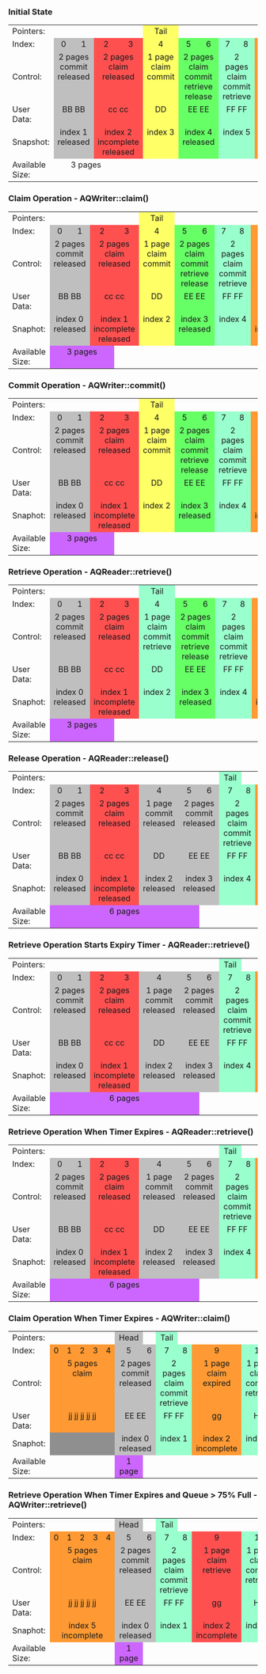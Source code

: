 
### Initial State

<table>
<tr>
    <td border="0" width="10%">Pointers:
    <td width="6%">
    <td width="6%">
    <td width="6%">
    <td width="6%">
    <td bgcolor="#ffff66" width="6%" align="center">Tail
    <td width="6%">
    <td width="6%">
    <td width="6%">
    <td width="6%">
    <td width="6%">
    <td width="6%">
    <td bgcolor="#bfbfbf" width="6%" align="center">Head
    <td width="6%">
    <td width="6%">
    <td width="6%">
</tr>

<tr>
    <td border="0">Index:</td>
    <td bgcolor="#bfbfbf" valign="middle" align="center">0
    <td bgcolor="#bfbfbf" valign="middle" align="center">1
    <td bgcolor="#ff5050" valign="middle" align="center">2
    <td bgcolor="#ff5050" valign="middle" align="center">3
    <td bgcolor="#ffff66" valign="middle" align="center">4
    <td bgcolor="#66ff66" valign="middle" align="center">5
    <td bgcolor="#66ff66" valign="middle" align="center">6
    <td bgcolor="#99ffcc" valign="middle" align="center">7
    <td bgcolor="#99ffcc" valign="middle" align="center">8
    <td bgcolor="#ff9933" valign="middle" align="center">9
    <td bgcolor="#ffff66" valign="middle" align="center">10
    <td bgcolor="#bfbfbf" valign="middle" align="center">11
    <td bgcolor="#bfbfbf" valign="middle" align="center">12
    <td bgcolor="#bfbfbf" valign="middle" align="center">13
    <td bgcolor="#8f8f8f" valign="middle" align="center">14
    <td width="0%">
</tr>

<tr>
    <td border="0">Control:</td>
    <td bgcolor="#bfbfbf" valign="top" align="center" colspan="2">2 pages<br>commit<br>released
    <td bgcolor="#ff5050" valign="top" align="center" colspan="2">2 pages<br>claim<br>released
    <td bgcolor="#ffff66" valign="top" align="center">1 page<br>claim<br>commit
    <td bgcolor="#66ff66" valign="top" align="center" colspan="2">2 pages<br>claim<br>commit<br>retrieve<br>release
    <td bgcolor="#99ffcc" valign="top" align="center" colspan="2">2 pages<br>claim<br>commit<br>retrieve
    <td bgcolor="#ff9933" valign="top" align="center">1 page<br>claim
    <td bgcolor="#ffff66" valign="top" align="center">1 page<br>claim<br>commit
    <td bgcolor="#bfbfbf" valign="top" align="center" colspan="3">3 pages<br>commit<br>released
    <td bgcolor="#8f8f8f" valign="top" align="center">waste
    <td width="0%">
</tr>

<tr>
    <td border="0">User Data:</td>
    <td bgcolor="#bfbfbf" valign="top" align="center" colspan="2">BB BB
    <td bgcolor="#ff5050" valign="top" align="center" colspan="2">cc cc
    <td bgcolor="#ffff66" valign="top" align="center">DD
    <td bgcolor="#66ff66" valign="top" align="center" colspan="2">EE EE
    <td bgcolor="#99ffcc" valign="top" align="center" colspan="2">FF FF
    <td bgcolor="#ff9933" valign="top" align="center">gg
    <td bgcolor="#ffff66" valign="top" align="center">HH
    <td bgcolor="#bfbfbf" valign="top" align="center" colspan="3">AA AA AA
    <td bgcolor="#8f8f8f">
    <td width="0%">
</tr>

<tr>
    <td border="0">Snapshot:</td>
    <td bgcolor="#bfbfbf" valign="top" align="center" colspan="2">index 1<br>released<br>
    <td bgcolor="#ff5050" valign="top" align="center" colspan="2">index 2<br>incomplete<br>released<br>
    <td bgcolor="#ffff66" valign="top" align="center">index 3
    <td bgcolor="#66ff66" valign="top" align="center" colspan="2">index 4<br>released
    <td bgcolor="#99ffcc" valign="top" align="center" colspan="2">index 5
    <td bgcolor="#ff9933" valign="top" align="center">index 6<br>incomplete
    <td bgcolor="#ffff66" valign="top" align="center">index 7
    <td bgcolor="#bfbfbf" valign="top" align="center" colspan="3">Index 0<br>released
    <td>
    <td width="0%">
</tr>

<tr>
    <td border="0">Available Size:</td>
    <td valign="top" align="center" colspan="3">3 pages
    <td colspan="8">
    <td bgcolor="#cc66ff" valign="top" align="center" colspan="4">4 pages
    <td width="0%">
</tr>

</table>

### Claim Operation - AQWriter::claim()
<table>
<tr>
    <td border="0" width="10%">Pointers:
    <td width="6%">
    <td width="6%">
    <td width="6%">
    <td width="6%">
    <td bgcolor="#ffff66" width="6%" align="center">Tail
    <td width="6%">
    <td width="6%">
    <td width="6%">
    <td width="6%">
    <td width="6%">
    <td width="6%">
    <td width="6%">
    <td bgcolor="#8f8f8f" width="6%" align="center">Head
    <td width="6%">
    <td width="6%">
</tr>

<tr>
    <td border="0">Index:</td>
    <td bgcolor="#bfbfbf" valign="middle" align="center">0
    <td bgcolor="#bfbfbf" valign="middle" align="center">1
    <td bgcolor="#ff5050" valign="middle" align="center">2
    <td bgcolor="#ff5050" valign="middle" align="center">3
    <td bgcolor="#ffff66" valign="middle" align="center">4
    <td bgcolor="#66ff66" valign="middle" align="center">5
    <td bgcolor="#66ff66" valign="middle" align="center">6
    <td bgcolor="#99ffcc" valign="middle" align="center">7
    <td bgcolor="#99ffcc" valign="middle" align="center">8
    <td bgcolor="#ff9933" valign="middle" align="center">9
    <td bgcolor="#ffff66" valign="middle" align="center">10
    <td bgcolor="#ff9933" valign="middle" align="center">11
    <td bgcolor="#8f8f8f" valign="middle" align="center">12
    <td bgcolor="#8f8f8f" valign="middle" align="center">13
    <td bgcolor="#8f8f8f" valign="middle" align="center">14
    <td width="0%">
</tr>

<tr>
    <td border="0">Control:</td>
    <td bgcolor="#bfbfbf" valign="top" align="center" colspan="2">2 pages<br>commit<br>released
    <td bgcolor="#ff5050" valign="top" align="center" colspan="2">2 pages<br>claim<br>released
    <td bgcolor="#ffff66" valign="top" align="center">1 page<br>claim<br>commit
    <td bgcolor="#66ff66" valign="top" align="center" colspan="2">2 pages<br>claim<br>commit<br>retrieve<br>release
    <td bgcolor="#99ffcc" valign="top" align="center" colspan="2">2 pages<br>claim<br>commit<br>retrieve
    <td bgcolor="#ff9933" valign="top" align="center">1 page<br>claim
    <td bgcolor="#ffff66" valign="top" align="center">1 page<br>claim<br>commit
    <td bgcolor="#ff9933" valign="top" align="center">1 page<br>claim
    <td bgcolor="#8f8f8f" valign="top" align="center">unused
    <td bgcolor="#8f8f8f" valign="top" align="center">unused
    <td bgcolor="#8f8f8f" valign="top" align="center">waste
    <td width="0%">
</tr>

<tr>
    <td border="0">User Data:</td>
    <td bgcolor="#bfbfbf" valign="top" align="center" colspan="2">BB BB
    <td bgcolor="#ff5050" valign="top" align="center" colspan="2">cc cc
    <td bgcolor="#ffff66" valign="top" align="center">DD
    <td bgcolor="#66ff66" valign="top" align="center" colspan="2">EE EE
    <td bgcolor="#99ffcc" valign="top" align="center" colspan="2">FF FF
    <td bgcolor="#ff9933" valign="top" align="center">gg
    <td bgcolor="#ffff66" valign="top" align="center">HH
    <td bgcolor="#ff9933" valign="top" align="center">ii
    <td bgcolor="#8f8f8f" valign="top" align="center">aa
    <td bgcolor="#8f8f8f" valign="top" align="center">aa
    <td bgcolor="#8f8f8f">
    <td width="0%">
</tr>

<tr>
    <td border="0">Snaphot:</td>
    <td bgcolor="#bfbfbf" valign="top" align="center" colspan="2">index 0<br>released
    <td bgcolor="#ff5050" valign="top" align="center" colspan="2">index 1<br>incomplete<br>released
    <td bgcolor="#ffff66" valign="top" align="center">index 2
    <td bgcolor="#66ff66" valign="top" align="center" colspan="2">index 3<br>released
    <td bgcolor="#99ffcc" valign="top" align="center" colspan="2">index 4
    <td bgcolor="#ff9933" valign="top" align="center">index 5<br>incomplete
    <td bgcolor="#ffff66" valign="top" align="center">index 6
    <td bgcolor="#8f8f8f" valign="top" align="center">
    <td>
    <td>
    <td>
    <td width="0%">
</tr>

<tr>
    <td border="0">Available Size:</td>
    <td bgcolor="#cc66ff" valign="top" align="center" colspan="3">3 pages
    <td colspan="9">
    <td bgcolor="#cc66ff" valign="top" align="center" colspan="3">3 pages
    <td width="0%">
</tr>
</table>


### Commit Operation - AQWriter::commit()
<table>
<tr>
    <td border="0" width="10%">Pointers:
    <td width="6%">
    <td width="6%">
    <td width="6%">
    <td width="6%">
    <td bgcolor="#ffff66" width="6%" align="center">Tail
    <td width="6%">
    <td width="6%">
    <td width="6%">
    <td width="6%">
    <td width="6%">
    <td width="6%">
    <td width="6%">
    <td bgcolor="#8f8f8f" width="6%" align="center">Head
    <td width="6%">
    <td width="6%">
</tr>

<tr>
    <td border="0">Index:</td>
    <td bgcolor="#bfbfbf" valign="middle" align="center">0
    <td bgcolor="#bfbfbf" valign="middle" align="center">1
    <td bgcolor="#ff5050" valign="middle" align="center">2
    <td bgcolor="#ff5050" valign="middle" align="center">3
    <td bgcolor="#ffff66" valign="middle" align="center">4
    <td bgcolor="#66ff66" valign="middle" align="center">5
    <td bgcolor="#66ff66" valign="middle" align="center">6
    <td bgcolor="#99ffcc" valign="middle" align="center">7
    <td bgcolor="#99ffcc" valign="middle" align="center">8
    <td bgcolor="#ff9933" valign="middle" align="center">9
    <td bgcolor="#ffff66" valign="middle" align="center">10
    <td bgcolor="#ffff66" valign="middle" align="center">11
    <td bgcolor="#8f8f8f" valign="middle" align="center">12
    <td bgcolor="#8f8f8f" valign="middle" align="center">13
    <td bgcolor="#8f8f8f" valign="middle" align="center">14
    <td width="0%">
</tr>

<tr>
    <td border="0">Control:</td>
    <td bgcolor="#bfbfbf" valign="top" align="center" colspan="2">2 pages<br>commit<br>released
    <td bgcolor="#ff5050" valign="top" align="center" colspan="2">2 pages<br>claim<br>released
    <td bgcolor="#ffff66" valign="top" align="center">1 page<br>claim<br>commit
    <td bgcolor="#66ff66" valign="top" align="center" colspan="2">2 pages<br>claim<br>commit<br>retrieve<br>release
    <td bgcolor="#99ffcc" valign="top" align="center" colspan="2">2 pages<br>claim<br>commit<br>retrieve
    <td bgcolor="#ff9933" valign="top" align="center">1 page<br>claim
    <td bgcolor="#ffff66" valign="top" align="center">1 page<br>claim<br>commit
    <td bgcolor="#ffff66" valign="top" align="center">1 page<br>claim<br>commit
    <td bgcolor="#8f8f8f" valign="top" align="center">unused
    <td bgcolor="#8f8f8f" valign="top" align="center">unused
    <td bgcolor="#8f8f8f" valign="top" align="center">waste
    <td width="0%">
</tr>

<tr>
    <td border="0">User Data:</td>
    <td bgcolor="#bfbfbf" valign="top" align="center" colspan="2">BB BB
    <td bgcolor="#ff5050" valign="top" align="center" colspan="2">cc cc
    <td bgcolor="#ffff66" valign="top" align="center">DD
    <td bgcolor="#66ff66" valign="top" align="center" colspan="2">EE EE
    <td bgcolor="#99ffcc" valign="top" align="center" colspan="2">FF FF
    <td bgcolor="#ff9933" valign="top" align="center">gg
    <td bgcolor="#ffff66" valign="top" align="center">HH
    <td bgcolor="#ffff66" valign="top" align="center">II
    <td bgcolor="#8f8f8f" valign="top" align="center">aa
    <td bgcolor="#8f8f8f" valign="top" align="center">aa
    <td bgcolor="#8f8f8f">
    <td width="0%">
</tr>

<tr>
    <td border="0">Snaphot:</td>
    <td bgcolor="#bfbfbf" valign="top" align="center" colspan="2">index 0<br>released
    <td bgcolor="#ff5050" valign="top" align="center" colspan="2">index 1<br>incomplete<br>released
    <td bgcolor="#ffff66" valign="top" align="center">index 2
    <td bgcolor="#66ff66" valign="top" align="center" colspan="2">index 3<br>released
    <td bgcolor="#99ffcc" valign="top" align="center" colspan="2">index 4
    <td bgcolor="#ff9933" valign="top" align="center">index 5<br>incomplete
    <td bgcolor="#ffff66" valign="top" align="center">index 6
    <td bgcolor="#ffff66" valign="top" align="center">index 7
    <td>
    <td>
    <td>
    <td width="0%">
</tr>

<tr>
    <td border="0">Available Size:</td>
    <td bgcolor="#cc66ff" valign="top" align="center" colspan="3">3 pages
    <td colspan="9">
    <td bgcolor="#cc66ff" valign="top" align="center" colspan="3">3 pages
    <td width="0%">
</tr>

</table>

### Retrieve Operation - AQReader::retrieve()
<table>
<tr>
    <td border="0" width="10%">Pointers:
    <td width="6%">
    <td width="6%">
    <td width="6%">
    <td width="6%">
    <td bgcolor="#99ffcc" width="6%" align="center">Tail
    <td width="6%">
    <td width="6%">
    <td width="6%">
    <td width="6%">
    <td width="6%">
    <td width="6%">
    <td width="6%">
    <td bgcolor="#8f8f8f" width="6%" align="center">Head
    <td width="6%">
    <td width="6%">
</tr>

<tr>
    <td border="0">Index:</td>
    <td bgcolor="#bfbfbf" valign="middle" align="center">0
    <td bgcolor="#bfbfbf" valign="middle" align="center">1
    <td bgcolor="#ff5050" valign="middle" align="center">2
    <td bgcolor="#ff5050" valign="middle" align="center">3
    <td bgcolor="#99ffcc" valign="middle" align="center">4
    <td bgcolor="#66ff66" valign="middle" align="center">5
    <td bgcolor="#66ff66" valign="middle" align="center">6
    <td bgcolor="#99ffcc" valign="middle" align="center">7
    <td bgcolor="#99ffcc" valign="middle" align="center">8
    <td bgcolor="#ff9933" valign="middle" align="center">9
    <td bgcolor="#ffff66" valign="middle" align="center">10
    <td bgcolor="#ffff66" valign="middle" align="center">11
    <td bgcolor="#8f8f8f" valign="middle" align="center">12
    <td bgcolor="#8f8f8f" valign="middle" align="center">13
    <td bgcolor="#8f8f8f" valign="middle" align="center">14
    <td width="0%">
</tr>

<tr>
    <td border="0">Control:</td>
    <td bgcolor="#bfbfbf" valign="top" align="center" colspan="2">2 pages<br>commit<br>released
    <td bgcolor="#ff5050" valign="top" align="center" colspan="2">2 pages<br>claim<br>released
    <td bgcolor="#99ffcc" valign="top" align="center">1 page<br>claim<br>commit<br>retrieve
    <td bgcolor="#66ff66" valign="top" align="center" colspan="2">2 pages<br>claim<br>commit<br>retrieve<br>release
    <td bgcolor="#99ffcc" valign="top" align="center" colspan="2">2 pages<br>claim<br>commit<br>retrieve
    <td bgcolor="#ff9933" valign="top" align="center">1 page<br>claim
    <td bgcolor="#ffff66" valign="top" align="center">1 page<br>claim<br>commit
    <td bgcolor="#ffff66" valign="top" align="center">1 page<br>claim<br>commit
    <td bgcolor="#8f8f8f" valign="top" align="center">unused
    <td bgcolor="#8f8f8f" valign="top" align="center">unused
    <td bgcolor="#8f8f8f" valign="top" align="center">waste
    <td width="0%">
</tr>

<tr>
    <td border="0">User Data:</td>
    <td bgcolor="#bfbfbf" valign="top" align="center" colspan="2">BB BB
    <td bgcolor="#ff5050" valign="top" align="center" colspan="2">cc cc
    <td bgcolor="#99ffcc" valign="top" align="center">DD
    <td bgcolor="#66ff66" valign="top" align="center" colspan="2">EE EE
    <td bgcolor="#99ffcc" valign="top" align="center" colspan="2">FF FF
    <td bgcolor="#ff9933" valign="top" align="center">gg
    <td bgcolor="#ffff66" valign="top" align="center">HH
    <td bgcolor="#ffff66" valign="top" align="center">II
    <td bgcolor="#8f8f8f" valign="top" align="center">aa
    <td bgcolor="#8f8f8f" valign="top" align="center">aa
    <td bgcolor="#8f8f8f">
    <td width="0%">
</tr>

<tr>
    <td border="0">Snaphot:</td>
    <td bgcolor="#bfbfbf" valign="top" align="center" colspan="2">index 0<br>released
    <td bgcolor="#ff5050" valign="top" align="center" colspan="2">index 1<br>incomplete<br>released
    <td bgcolor="#99ffcc" valign="top" align="center">index 2
    <td bgcolor="#66ff66" valign="top" align="center" colspan="2">index 3<br>released
    <td bgcolor="#99ffcc" valign="top" align="center" colspan="2">index 4
    <td bgcolor="#ff9933" valign="top" align="center">index 5<br>incomplete
    <td bgcolor="#ffff66" valign="top" align="center">index 6
    <td bgcolor="#ffff66" valign="top" align="center">index 7
    <td>
    <td>
    <td>
    <td width="0%">
</tr>

<tr>
    <td border="0">Available Size:</td>
    <td bgcolor="#cc66ff" valign="top" align="center" colspan="3">3 pages
    <td colspan="9">
    <td bgcolor="#cc66ff" valign="top" align="center" colspan="3">3 pages
    <td width="0%">
</tr>

</table>



### Release Operation - AQReader::release()
<table>
<tr>
    <td border="0" width="10%">Pointers:
    <td width="6%">
    <td width="6%">
    <td width="6%">
    <td width="6%">
    <td width="6%">
    <td width="6%">
    <td width="6%">
    <td bgcolor="#99ffcc" width="6%" align="center">Tail
    <td width="6%">
    <td width="6%">
    <td width="6%">
    <td width="6%">
    <td bgcolor="#8f8f8f" width="6%" align="center">Head
    <td width="6%">
    <td width="6%">
</tr>

<tr>
    <td border="0">Index:</td>
    <td bgcolor="#bfbfbf" valign="middle" align="center">0
    <td bgcolor="#bfbfbf" valign="middle" align="center">1
    <td bgcolor="#ff5050" valign="middle" align="center">2
    <td bgcolor="#ff5050" valign="middle" align="center">3
    <td bgcolor="#bfbfbf" valign="middle" align="center">4
    <td bgcolor="#bfbfbf" valign="middle" align="center">5
    <td bgcolor="#bfbfbf" valign="middle" align="center">6
    <td bgcolor="#99ffcc" valign="middle" align="center">7
    <td bgcolor="#99ffcc" valign="middle" align="center">8
    <td bgcolor="#ff9933" valign="middle" align="center">9
    <td bgcolor="#ffff66" valign="middle" align="center">10
    <td bgcolor="#ffff66" valign="middle" align="center">11
    <td bgcolor="#8f8f8f" valign="middle" align="center">12
    <td bgcolor="#8f8f8f" valign="middle" align="center">13
    <td bgcolor="#8f8f8f" valign="middle" align="center">14
    <td width="0%">
</tr>

<tr>
    <td border="0">Control:</td>
    <td bgcolor="#bfbfbf" valign="top" align="center" colspan="2">2 pages<br>commit<br>released
    <td bgcolor="#ff5050" valign="top" align="center" colspan="2">2 pages<br>claim<br>released
    <td bgcolor="#bfbfbf" valign="top" align="center">1 page<br>commit<br>released
    <td bgcolor="#bfbfbf" valign="top" align="center" colspan="2">2 pages<br>commit<br>released
    <td bgcolor="#99ffcc" valign="top" align="center" colspan="2">2 pages<br>claim<br>commit<br>retrieve
    <td bgcolor="#ff9933" valign="top" align="center">1 page<br>claim
    <td bgcolor="#ffff66" valign="top" align="center">1 page<br>claim<br>commit
    <td bgcolor="#ffff66" valign="top" align="center">1 page<br>claim<br>commit
    <td bgcolor="#8f8f8f" valign="top" align="center">unused
    <td bgcolor="#8f8f8f" valign="top" align="center">unused
    <td bgcolor="#8f8f8f" valign="top" align="center">waste
    <td width="0%">
</tr>

<tr>
    <td border="0">User Data:</td>
    <td bgcolor="#bfbfbf" valign="top" align="center" colspan="2">BB BB
    <td bgcolor="#ff5050" valign="top" align="center" colspan="2">cc cc
    <td bgcolor="#bfbfbf" valign="top" align="center">DD
    <td bgcolor="#bfbfbf" valign="top" align="center" colspan="2">EE EE
    <td bgcolor="#99ffcc" valign="top" align="center" colspan="2">FF FF
    <td bgcolor="#ff9933" valign="top" align="center">gg
    <td bgcolor="#ffff66" valign="top" align="center">HH
    <td bgcolor="#ffff66" valign="top" align="center">II
    <td bgcolor="#8f8f8f" valign="top" align="center">aa
    <td bgcolor="#8f8f8f" valign="top" align="center">aa
    <td bgcolor="#8f8f8f">
    <td width="0%">
</tr>

<tr>
    <td border="0">Snaphot:</td>
    <td bgcolor="#bfbfbf" valign="top" align="center" colspan="2">index 0<br>released
    <td bgcolor="#ff5050" valign="top" align="center" colspan="2">index 1<br>incomplete<br>released
    <td bgcolor="#bfbfbf" valign="top" align="center">index 2<br>released
    <td bgcolor="#bfbfbf" valign="top" align="center" colspan="2">index 3<br>released
    <td bgcolor="#99ffcc" valign="top" align="center" colspan="2">index 4
    <td bgcolor="#ff9933" valign="top" align="center">index 5<br>incomplete
    <td bgcolor="#ffff66" valign="top" align="center">index 6
    <td bgcolor="#ffff66" valign="top" align="center">index 7
    <td>
    <td>
    <td>
    <td width="0%">
</tr>

<tr>
    <td border="0">Available Size:</td>
    <td bgcolor="#cc66ff" valign="top" align="center" colspan="6">6 pages
    <td colspan="6">
    <td valign="top" align="center" colspan="3">3 pages
    <td width="0%">
</tr>

</table>



### Retrieve Operation Starts Expiry Timer - AQReader::retrieve()
<table>
<tr>
    <td border="0" width="10%">Pointers:
    <td width="6%">
    <td width="6%">
    <td width="6%">
    <td width="6%">
    <td width="6%">
    <td width="6%">
    <td width="6%">
    <td bgcolor="#99ffcc" width="6%" align="center">Tail
    <td width="6%">
    <td width="6%">
    <td width="6%">
    <td width="6%">
    <td bgcolor="#8f8f8f" width="6%" align="center">Head
    <td width="6%">
    <td width="6%">
</tr>

<tr>
    <td border="0">Index:</td>
    <td bgcolor="#bfbfbf" valign="middle" align="center">0
    <td bgcolor="#bfbfbf" valign="middle" align="center">1
    <td bgcolor="#ff5050" valign="middle" align="center">2
    <td bgcolor="#ff5050" valign="middle" align="center">3
    <td bgcolor="#bfbfbf" valign="middle" align="center">4
    <td bgcolor="#bfbfbf" valign="middle" align="center">5
    <td bgcolor="#bfbfbf" valign="middle" align="center">6
    <td bgcolor="#99ffcc" valign="middle" align="center">7
    <td bgcolor="#99ffcc" valign="middle" align="center">8
    <td bgcolor="#ff9933" valign="middle" align="center">9
    <td bgcolor="#99ffcc" valign="middle" align="center">10
    <td bgcolor="#ffff66" valign="middle" align="center">11
    <td bgcolor="#8f8f8f" valign="middle" align="center">12
    <td bgcolor="#8f8f8f" valign="middle" align="center">13
    <td bgcolor="#8f8f8f" valign="middle" align="center">14
    <td width="0%">
</tr>

<tr>
    <td border="0">Control:</td>
    <td bgcolor="#bfbfbf" valign="top" align="center" colspan="2">2 pages<br>commit<br>released
    <td bgcolor="#ff5050" valign="top" align="center" colspan="2">2 pages<br>claim<br>released
    <td bgcolor="#bfbfbf" valign="top" align="center">1 page<br>commit<br>released
    <td bgcolor="#bfbfbf" valign="top" align="center" colspan="2">2 pages<br>commit<br>released
    <td bgcolor="#99ffcc" valign="top" align="center" colspan="2">2 pages<br>claim<br>commit<br>retrieve
    <td bgcolor="#ff9933" valign="top" align="center">1 page<br>claim<br>xtimer-on
    <td bgcolor="#99ffcc" valign="top" align="center">1 page<br>claim<br>commit<br>retrieve
    <td bgcolor="#ffff66" valign="top" align="center">1 page<br>claim<br>commit
    <td bgcolor="#8f8f8f" valign="top" align="center">unused
    <td bgcolor="#8f8f8f" valign="top" align="center">unused
    <td bgcolor="#8f8f8f" valign="top" align="center">waste
    <td width="0%">
</tr>

<tr>
    <td border="0">User Data:</td>
    <td bgcolor="#bfbfbf" valign="top" align="center" colspan="2">BB BB
    <td bgcolor="#ff5050" valign="top" align="center" colspan="2">cc cc
    <td bgcolor="#bfbfbf" valign="top" align="center">DD
    <td bgcolor="#bfbfbf" valign="top" align="center" colspan="2">EE EE
    <td bgcolor="#99ffcc" valign="top" align="center" colspan="2">FF FF
    <td bgcolor="#ff9933" valign="top" align="center">gg
    <td bgcolor="#99ffcc" valign="top" align="center">HH
    <td bgcolor="#ffff66" valign="top" align="center">II
    <td bgcolor="#8f8f8f" valign="top" align="center">aa
    <td bgcolor="#8f8f8f" valign="top" align="center">aa
    <td bgcolor="#8f8f8f">
    <td width="0%">
</tr>

<tr>
    <td border="0">Snaphot:</td>
    <td bgcolor="#bfbfbf" valign="top" align="center" colspan="2">index 0<br>released
    <td bgcolor="#ff5050" valign="top" align="center" colspan="2">index 1<br>incomplete<br>released
    <td bgcolor="#bfbfbf" valign="top" align="center">index 2<br>released
    <td bgcolor="#bfbfbf" valign="top" align="center" colspan="2">index 3<br>released
    <td bgcolor="#99ffcc" valign="top" align="center" colspan="2">index 4
    <td bgcolor="#ff9933" valign="top" align="center">index 5<br>incomplete
    <td bgcolor="#99ffcc" valign="top" align="center">index 6
    <td bgcolor="#ffff66" valign="top" align="center">index 7
    <td>
    <td>
    <td>
    <td width="0%">
</tr>

<tr>
    <td border="0">Available Size:</td>
    <td bgcolor="#cc66ff" valign="top" align="center" colspan="6">6 pages
    <td colspan="6">
    <td valign="top" align="center" colspan="3">3 pages
    <td width="0%">
</tr>

</table>

### Retrieve Operation When Timer Expires - AQReader::retrieve()
<table>
<tr>
    <td border="0" width="10%">Pointers:
    <td width="6%">
    <td width="6%">
    <td width="6%">
    <td width="6%">
    <td width="6%">
    <td width="6%">
    <td width="6%">
    <td bgcolor="#99ffcc" width="6%" align="center">Tail
    <td width="6%">
    <td width="6%">
    <td width="6%">
    <td width="6%">
    <td bgcolor="#8f8f8f" width="6%" align="center">Head
    <td width="6%">
    <td width="6%">
</tr>

<tr>
    <td border="0">Index:</td>
    <td bgcolor="#bfbfbf" valign="middle" align="center">0
    <td bgcolor="#bfbfbf" valign="middle" align="center">1
    <td bgcolor="#ff5050" valign="middle" align="center">2
    <td bgcolor="#ff5050" valign="middle" align="center">3
    <td bgcolor="#bfbfbf" valign="middle" align="center">4
    <td bgcolor="#bfbfbf" valign="middle" align="center">5
    <td bgcolor="#bfbfbf" valign="middle" align="center">6
    <td bgcolor="#99ffcc" valign="middle" align="center">7
    <td bgcolor="#99ffcc" valign="middle" align="center">8
    <td bgcolor="#ff9933" valign="middle" align="center">9
    <td bgcolor="#99ffcc" valign="middle" align="center">10
    <td bgcolor="#99ffcc" valign="middle" align="center">11
    <td bgcolor="#8f8f8f" valign="middle" align="center">12
    <td bgcolor="#8f8f8f" valign="middle" align="center">13
    <td bgcolor="#8f8f8f" valign="middle" align="center">14
    <td width="0%">
</tr>

<tr>
    <td border="0">Control:</td>
    <td bgcolor="#bfbfbf" valign="top" align="center" colspan="2">2 pages<br>commit<br>released
    <td bgcolor="#ff5050" valign="top" align="center" colspan="2">2 pages<br>claim<br>released
    <td bgcolor="#bfbfbf" valign="top" align="center">1 page<br>commit<br>released
    <td bgcolor="#bfbfbf" valign="top" align="center" colspan="2">2 pages<br>commit<br>released
    <td bgcolor="#99ffcc" valign="top" align="center" colspan="2">2 pages<br>claim<br>commit<br>retrieve
    <td bgcolor="#ff9933" valign="top" align="center">1 page<br>claim<br>expired
    <td bgcolor="#99ffcc" valign="top" align="center">1 page<br>claim<br>commit<br>retrieve
    <td bgcolor="#99ffcc" valign="top" align="center">1 page<br>claim<br>commit<br>retrieve
    <td bgcolor="#8f8f8f" valign="top" align="center">unused
    <td bgcolor="#8f8f8f" valign="top" align="center">unused
    <td bgcolor="#8f8f8f" valign="top" align="center">waste
    <td width="0%">
</tr>

<tr>
    <td border="0">User Data:</td>
    <td bgcolor="#bfbfbf" valign="top" align="center" colspan="2">BB BB
    <td bgcolor="#ff5050" valign="top" align="center" colspan="2">cc cc
    <td bgcolor="#bfbfbf" valign="top" align="center">DD
    <td bgcolor="#bfbfbf" valign="top" align="center" colspan="2">EE EE
    <td bgcolor="#99ffcc" valign="top" align="center" colspan="2">FF FF
    <td bgcolor="#ff9933" valign="top" align="center">gg
    <td bgcolor="#99ffcc" valign="top" align="center">HH
    <td bgcolor="#99ffcc" valign="top" align="center">II
    <td bgcolor="#8f8f8f" valign="top" align="center">aa
    <td bgcolor="#8f8f8f" valign="top" align="center">aa
    <td bgcolor="#8f8f8f">
    <td width="0%">
</tr>

<tr>
    <td border="0">Snaphot:</td>
    <td bgcolor="#bfbfbf" valign="top" align="center" colspan="2">index 0<br>released
    <td bgcolor="#ff5050" valign="top" align="center" colspan="2">index 1<br>incomplete<br>released
    <td bgcolor="#bfbfbf" valign="top" align="center">index 2<br>released
    <td bgcolor="#bfbfbf" valign="top" align="center" colspan="2">index 3<br>released
    <td bgcolor="#99ffcc" valign="top" align="center" colspan="2">index 4
    <td bgcolor="#ff9933" valign="top" align="center">index 5<br>incomplete
    <td bgcolor="#99ffcc" valign="top" align="center">index 6
    <td bgcolor="#99ffcc" valign="top" align="center">index 7
    <td>
    <td>
    <td>
    <td width="0%">
</tr>

<tr>
    <td border="0">Available Size:</td>
    <td bgcolor="#cc66ff" valign="top" align="center" colspan="6">6 pages
    <td colspan="6">
    <td valign="top" align="center" colspan="3">3 pages
    <td width="0%">
</tr>

</table>

### Claim Operation When Timer Expires - AQWriter::claim()
<table>
<tr>
    <td border="0" width="10%">Pointers:
    <td width="6%">
    <td width="6%">
    <td width="6%">
    <td width="6%">
    <td width="6%">
    <td bgcolor="#bfbfbf" width="6%" align="center">Head
    <td width="6%">
    <td bgcolor="#99ffcc" width="6%" align="center">Tail
    <td width="6%">
    <td width="6%">
    <td width="6%">
    <td width="6%">
    <td width="6%">
    <td width="6%">
    <td width="6%">
</tr>

<tr>
    <td border="0">Index:</td>
    <td bgcolor="#ff9933" valign="middle" align="center">0
    <td bgcolor="#ff9933" valign="middle" align="center">1
    <td bgcolor="#ff9933" valign="middle" align="center">2
    <td bgcolor="#ff9933" valign="middle" align="center">3
    <td bgcolor="#ff9933" valign="middle" align="center">4
    <td bgcolor="#bfbfbf" valign="middle" align="center">5
    <td bgcolor="#bfbfbf" valign="middle" align="center">6
    <td bgcolor="#99ffcc" valign="middle" align="center">7
    <td bgcolor="#99ffcc" valign="middle" align="center">8
    <td bgcolor="#ff9933" valign="middle" align="center">9
    <td bgcolor="#99ffcc" valign="middle" align="center">10
    <td bgcolor="#99ffcc" valign="middle" align="center">11
    <td bgcolor="#8f8f8f" valign="middle" align="center">12
    <td bgcolor="#8f8f8f" valign="middle" align="center">13
    <td bgcolor="#8f8f8f" valign="middle" align="center">14
    <td width="0%">
</tr>

<tr>
    <td border="0">Control:</td>
    <td bgcolor="#ff9933" valign="top" align="center" colspan="5">5 pages<br>claim
    <td bgcolor="#bfbfbf" valign="top" align="center" colspan="2">2 pages<br>commit<br>released
    <td bgcolor="#99ffcc" valign="top" align="center" colspan="2">2 pages<br>claim<br>commit<br>retrieve
    <td bgcolor="#ff9933" valign="top" align="center">1 page<br>claim<br>expired
    <td bgcolor="#99ffcc" valign="top" align="center">1 page<br>claim<br>commit<br>retrieve
    <td bgcolor="#99ffcc" valign="top" align="center">1 page<br>claim<br>commit<br>retrieve
    <td bgcolor="#8f8f8f" valign="top" align="center" colspan="3">waste
    <td width="0%">
</tr>

<tr>
    <td border="0">User Data:</td>
    <td bgcolor="#ff9933" valign="top" align="center" colspan="5">jj jj jj jj jj
    <td bgcolor="#bfbfbf" valign="top" align="center" colspan="2">EE EE
    <td bgcolor="#99ffcc" valign="top" align="center" colspan="2">FF FF
    <td bgcolor="#ff9933" valign="top" align="center">gg
    <td bgcolor="#99ffcc" valign="top" align="center">HH
    <td bgcolor="#99ffcc" valign="top" align="center">II
    <td bgcolor="#8f8f8f" colspan="3">
    <td width="0%">
</tr>

<tr>
    <td border="0">Snaphot:</td>
    <td bgcolor="#8f8f8f" valign="top" align="center" colspan="5">
    <td bgcolor="#bfbfbf" valign="top" align="center" colspan="2">index 0<br>released
    <td bgcolor="#99ffcc" valign="top" align="center" colspan="2">index 1
    <td bgcolor="#ff9933" valign="top" align="center">index 2<br>incomplete
    <td bgcolor="#99ffcc" valign="top" align="center">index 3
    <td bgcolor="#99ffcc" valign="top" align="center">index 4
    <td bgcolor="#8f8f8f" valign="top" align="center" colspan="3">
    <td width="0%">
</tr>

<tr>
    <td border="0">Available Size:</td>
    <td colspan="5">
    <td bgcolor="#cc66ff" valign="top" align="center" colspan="1">1 page
    <td colspan="9">
    <td width="0%">
</tr>

</table>

### Retrieve Operation When Timer Expires and Queue > 75% Full - AQWriter::retrieve()
<table>
<tr>
    <td border="0" width="10%">Pointers:
    <td width="6%">
    <td width="6%">
    <td width="6%">
    <td width="6%">
    <td width="6%">
    <td bgcolor="#bfbfbf" width="6%" align="center">Head
    <td width="6%">
    <td bgcolor="#99ffcc" width="6%" align="center">Tail
    <td width="6%">
    <td width="6%">
    <td width="6%">
    <td width="6%">
    <td width="6%">
    <td width="6%">
    <td width="6%">
</tr>

<tr>
    <td border="0">Index:</td>
    <td bgcolor="#ff9933" valign="middle" align="center">0
    <td bgcolor="#ff9933" valign="middle" align="center">1
    <td bgcolor="#ff9933" valign="middle" align="center">2
    <td bgcolor="#ff9933" valign="middle" align="center">3
    <td bgcolor="#ff9933" valign="middle" align="center">4
    <td bgcolor="#bfbfbf" valign="middle" align="center">5
    <td bgcolor="#bfbfbf" valign="middle" align="center">6
    <td bgcolor="#99ffcc" valign="middle" align="center">7
    <td bgcolor="#99ffcc" valign="middle" align="center">8
    <td bgcolor="#ff5050" valign="middle" align="center">9
    <td bgcolor="#99ffcc" valign="middle" align="center">10
    <td bgcolor="#99ffcc" valign="middle" align="center">11
    <td bgcolor="#8f8f8f" valign="middle" align="center">12
    <td bgcolor="#8f8f8f" valign="middle" align="center">13
    <td bgcolor="#8f8f8f" valign="middle" align="center">14
    <td width="0%">
</tr>

<tr>
    <td border="0">Control:</td>
    <td bgcolor="#ff9933" valign="top" align="center" colspan="5">5 pages<br>claim
    <td bgcolor="#bfbfbf" valign="top" align="center" colspan="2">2 pages<br>commit<br>released
    <td bgcolor="#99ffcc" valign="top" align="center" colspan="2">2 pages<br>claim<br>commit<br>retrieve
    <td bgcolor="#ff5050" valign="top" align="center">1 page<br>claim<br>retrieve
    <td bgcolor="#99ffcc" valign="top" align="center">1 page<br>claim<br>commit<br>retrieve
    <td bgcolor="#99ffcc" valign="top" align="center">1 page<br>claim<br>commit<br>retrieve
    <td bgcolor="#8f8f8f" valign="top" align="center" colspan="3">waste
    <td width="0%">
</tr>

<tr>
    <td border="0">User Data:</td>
    <td bgcolor="#ff9933" valign="top" align="center" colspan="5">jj jj jj jj jj
    <td bgcolor="#bfbfbf" valign="top" align="center" colspan="2">EE EE
    <td bgcolor="#99ffcc" valign="top" align="center" colspan="2">FF FF
    <td bgcolor="#ff5050" valign="top" align="center">gg
    <td bgcolor="#99ffcc" valign="top" align="center">HH
    <td bgcolor="#99ffcc" valign="top" align="center">II
    <td bgcolor="#8f8f8f" colspan="3">
    <td width="0%">
</tr>

<tr>
    <td border="0">Snaphot:</td>
    <td bgcolor="#ff9933" valign="top" align="center" colspan="5">index 5<br>incomplete
    <td bgcolor="#bfbfbf" valign="top" align="center" colspan="2">index 0<br>released
    <td bgcolor="#99ffcc" valign="top" align="center" colspan="2">index 1
    <td bgcolor="#ff5050" valign="top" align="center">index 2<br>incomplete
    <td bgcolor="#99ffcc" valign="top" align="center">index 3
    <td bgcolor="#99ffcc" valign="top" align="center">index 4
    <td>
    <td>
    <td>
    <td width="0%">
</tr>

<tr>
    <td border="0">Available Size:</td>
    <td colspan="5">
    <td bgcolor="#cc66ff" valign="top" align="center" colspan="1">1 page
    <td colspan="9">
    <td width="0%">
</tr>

</table>
